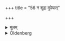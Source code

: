 +++
title = "56 न शूद्रा मुपेयात्"

+++

<details><summary>मूलम्</summary>

न शूद्रा मुपेयात् ५६
</details>

<details><summary>Oldenberg</summary>

56. He should not have intercourse with a Śūdrā woman.
</details>
